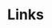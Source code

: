 ---
layout: Links
title: Links
links:
  - title: 正在学习
    items:
      - sitename: 杰哥的IT之旅【公众号】
        url: https://mp.weixin.qq.com/s/uw23nawEDWhmnxBXTOTQDg
        img: /img/links/JieGeIT.png
        desc: 所有文章汇总（持续更新中...）
      
      - sitename: Java框架源码赏析
        url: https://schunter.netlify.app/#/
        img: /img/links/java-framework-source.png
        desc: 互联网公司常用框架源码赏析

      - sitename: 设计模式
        url: http://c.biancheng.net/
        img: /img/links/c-language-site.png
        desc: Java设计模式：23种设计模式全面解析（超级详细）

      - sitename: Java 工程师成神之路
        url: http://hollischuang.gitee.io/tobetopjavaer/#/
        img: /img/links/to-be-top-javaer.png
        desc: Hollis——阿里巴巴技术专家，总结的Java知识，该文案已收录在Alibaba Java 技术图谱

  - title: 组件库
    items:
      - sitename: Vuetify
        url: https://vuetifyjs.com/zh-Hans/
        img: /img/links/vuetify.png
        desc: Material 样式的 Vue UI组件
      
      - sitename: Element
        url: https://element.eleme.cn/#/zh-CN
        img: /img/links/element.svg
        desc: 饿了么出品的 Vue 桌面端组件库 

      
      - sitename: Oh, Vue Icons!
        url: https://oh-vue-icons.netlify.app
        img: /img/links/icon.svg
        desc: Renovamen 写的 Vue 图标组件           
  
  - title: VuePress 主题
    items:
      - sitename: Gungnir
        url: https://vuepress-theme-gungnir.vercel.app/zh/docs/
        img: /img/links/gungnir.svg
        desc: ⭐⭐⭐⭐⭐
      - sitename: Hope
        url: https://vuepress-theme-hope.github.io/zh/
        img: /img/links/hope.svg
        desc: ⭐⭐⭐⭐
      - sitename: reco
        url: https://vuepress-theme-reco.recoluan.com/
        img: /img/links/reco.png
        desc: ⭐⭐⭐⭐
      - sitename: vdoing
        url: https://doc.xugaoyi.com/
        img: /img/links/vdoing.png
        desc: ⭐⭐⭐⭐
      - sitename: yur
        url: https://github.com/cnguu/vuepress-theme-yur/
        img: /img/links/yur.png
        desc: ⭐⭐⭐
      - sitename: aurora
        url: https://github.com/vuepress-aurora/vuepress-theme-aurora
        img: 
        desc: ⭐⭐⭐

  - title: 后端学习资料
    items:
      - sitename: IT Book
        url: https://github.com/XiangLinPro/IT_book
        img: /img/links/IT-book.png
        desc: 程序员必修内功，上千本各类编程书籍

      - sitename: Docker 教程
        url: https://vuepress.mirror.docker-practice.com/
        img: /img/links/docker-learning.png
        desc: Docker 从入门到实践            
  
  - title: 前端学习资料
    items:
      - sitename: CSS-Inspiration
        url: https://chokcoco.github.io/CSS-Inspiration/
        img: /img/links/css-inspiration.png
        desc: CSS 灵感                   

      - sitename: You-need-to-know-css 
        url: https://lhammer.cn/You-need-to-know-css/#/zh-cn/
        img: /img/links/You-need-to-know-css.png
        desc: Web开发者应该掌握的CSS tricks

      - sitename: CSS Tricks 
        url: https://qishaoxuan.github.io/css_tricks/
        img: /img/links/css-tricks.png
        desc: 一点CSS奇技淫巧

      - sitename: Animista 
        url: https://animista.net/
        img: /img/links/animista.png
        desc: CSS最佳生成器
---